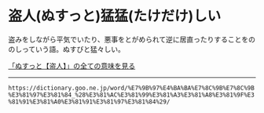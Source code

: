 # 盗人(ぬすっと)猛猛(たけだけ)しい

盗みをしながら平気でいたり、悪事をとがめられて逆に居直ったりすることをののしっていう語。ぬすびと猛々しい。

[「ぬすっと【盗人】」の全ての意味を見る](https://dictionary.goo.ne.jp/word/%E7%9B%97%E4%BA%BA_%28%E3%81%AC%E3%81%99%E3%81%A3%E3%81%A8%29/#jn-169301)

---
`https://dictionary.goo.ne.jp/word/%E7%9B%97%E4%BA%BA%E7%8C%9B%E7%8C%9B%E3%81%97%E3%81%84_%28%E3%81%AC%E3%81%99%E3%81%A3%E3%81%A8%E3%81%9F%E3%81%91%E3%81%A0%E3%81%91%E3%81%97%E3%81%84%29/`